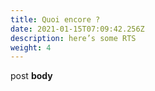 ```yaml
---
title: Quoi encore ?
date: 2021-01-15T07:09:42.256Z
description: here’s some RTS
weight: 4
---
```

post **body**
